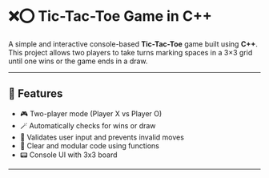 # ❌⭕ Tic-Tac-Toe Game in C++

A simple and interactive console-based **Tic-Tac-Toe** game built using **C++**. This project allows two players to take turns marking spaces in a 3×3 grid until one wins or the game ends in a draw.

---

## 🧠 Features

- 🎮 Two-player mode (Player X vs Player O)
- 🪄 Automatically checks for wins or draw
- 🔁 Validates user input and prevents invalid moves
- 🧱 Clear and modular code using functions
- 📟 Console UI with 3x3 board

---
